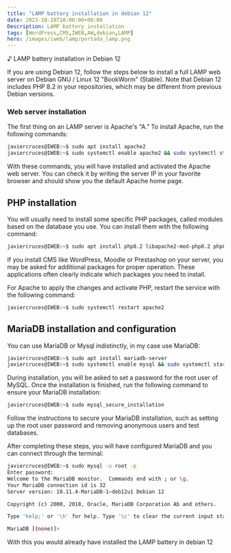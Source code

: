 ```yaml
---
title: "LAMP battery installation in debian 12"
date: 2023-10-28T10:00:00+00:00
Description: LAMP battery installation
tags: [WordPress,CMS,IWEB,AW,debian,LAMP]
hero: /images/iweb/lamp/portada_lamp.png
---
```




♪ LAMP battery installation in Debian 12

If you are using Debian 12, follow the steps below to install a full LAMP web server on Debian GNU / Linux 12 "BookWorm" (Stable). Note that Debian 12 includes PHP 8.2 in your repositories, which may be different from previous Debian versions.

### Web server installation

The first thing on an LAMP server is Apache's "A." To install Apache, run the following commands:

```bash
javiercruces@IWEB:~$ sudo apt install apache2
javiercruces@IWEB:~$ sudo systemctl enable apache2 && sudo systemctl start apache2
```

With these commands, you will have installed and activated the Apache web server. You can check it by writing the server IP in your favorite browser and should show you the default Apache home page.

## PHP installation

You will usually need to install some specific PHP packages, called modules based on the database you use. You can install them with the following command:

```bash
javiercruces@IWEB:~$ sudo apt install php8.2 libapache2-mod-php8.2 php8.2-mysql
```


If you install CMS like WordPress, Moodle or Prestashop on your server, you may be asked for additional packages for proper operation. These applications often clearly indicate which packages you need to install.

For Apache to apply the changes and activate PHP, restart the service with the following command:

```bash
javiercruces@IWEB:~$ sudo systemctl restart apache2
```

## MariaDB installation and configuration

You can use MariaDB or Mysql indistinctly, in my case use MariaDB:

```bash
javiercruces@IWEB:~$ sudo apt install mariadb-server
javiercruces@IWEB:~$ sudo systemctl enable mysql && sudo systemctl start mysql
```

During installation, you will be asked to set a password for the root user of MySQL. Once the installation is finished, run the following command to ensure your MariaDB installation:

```bash
javiercruces@IWEB:~$ sudo mysql_secure_installation
```

Follow the instructions to secure your MariaDB installation, such as setting up the root user password and removing anonymous users and test databases.

After completing these steps, you will have configured MariaDB and you can connect through the terminal:

```bash
javiercruces@IWEB:~$ sudo mysql -u root -p
Enter password: 
Welcome to the MariaDB monitor.  Commands end with ; or \g.
Your MariaDB connection id is 32
Server version: 10.11.4-MariaDB-1~deb12u1 Debian 12

Copyright (c) 2000, 2018, Oracle, MariaDB Corporation Ab and others.

Type 'help;' or '\h' for help. Type '\c' to clear the current input statement.

MariaDB [(none)]> 
```

With this you would already have installed the LAMP battery in debian 12 